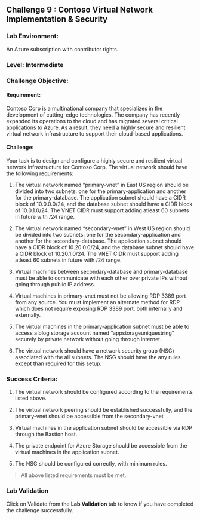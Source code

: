 ## Challenge 9 : Contoso Virtual Network Implementation & Security

### **Lab Environment:** 
An Azure subscription with contributor rights. 

### **Level:** Intermediate 

### **Challenge Objective:**

#### Requirement:
Contoso Corp is a multinational company that specializes in the 
development of cutting-edge technologies. The company has recently 
expanded its operations to the cloud and has migrated several critical 
applications to Azure. As a result, they need a highly secure and resilient 
virtual network infrastructure to support their cloud-based applications.

#### Challenge:
Your task is to design and configure a highly secure and resilient virtual 
network infrastructure for Contoso Corp. The virtual network should have the 
following requirements:

1. The virtual network named “primary-vnet” in East US region should be 
divided into two subnets: one for the primary-application and another 
for the primary-database. The application subnet should have a CIDR 
block of 10.0.0.0/24, and the database subnet should have a CIDR 
block of 10.0.1.0/24. The VNET CIDR must support adding atleast 60 
subnets in future with /24 range.

1. The virtual network named “secondary-vnet” in West US region should 
be divided into two subnets: one for the secondary-application and 
another for the secondary-database. The application subnet should 
have a CIDR block of 10.20.0.0/24, and the database subnet should 
have a CIDR block of 10.20.1.0/24. The VNET CIDR must support adding 
atleast 60 subnets in future with /24 range. 

1. Virtual machines between secondary-database and primary-database
must be able to communicate with each other over private IPs 
without going through public IP address. 

1. Virtual machines in primary-vnet must not be allowing RDP 3389 port 
from any source. You must implement an alternate method for RDP 
which does not require exposing RDP 3389 port, both internally and 
externally. 

1. The virtual machines in the primary-application subnet must be able 
to access a blog storage account named “appstorageuniquestring” 
securely by private network without going through internet. 

1. The virtual network should have a network security group (NSG) 
associated with the all subnets. The NSG should have the any rules 
except than required for this setup.

### Success Criteria:
1. The virtual network should be configured according to the requirements listed above.

1. The virtual network peering should be established successfully, and the primary-vnet should be accessible from the secondary-vnet

1. Virtual machines in the application subnet should be accessible via RDP through the Bastion host.

1. The private endpoint for Azure Storage should be accessible from the virtual machines in the application subnet.

1. The NSG should be configured correctly, with minimum rules.

 > All above listed requirements must be met.

### Lab Validation

Click on Validate from the **Lab Validation** tab to know if you have completed the challenge successfully.
